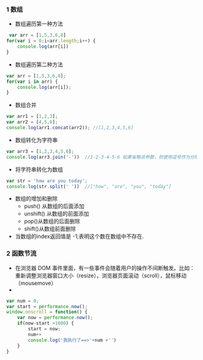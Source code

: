 ### 1 数组
+ 数组遍历第一种方法
```javascript
 var arr = [1,5,3,6,8]
for(var i = 0;i<arr.length;i++) {
    console.log(arr[i])
}
```
+ 数组遍历第二种方法
```javascript
var arr = [1,5,3,6,8];
for(var i in arr) {
    console.log(arr[i]);
}
```
+ 数组合并
```javascript
var arr1 = [1,2,3];
var arr2 = [4,5,6];
console.log(arr1.concat(arr2)); //[1,2,3,4,5,6]
```
+ 数组转化为字符串
```javascript
var arr3 = [1,2,3,4,5,6];
console.log(arr3.join('-'))  //1-2-3-4-5-6 如果省略该参数，则使用逗号作为分隔符。
```
+ 将字符串转化为数组
```javascript
var str = 'how are you today';
console.log(str.split(' '))  //["how", "are", "you", "today"]
```
+ 数组的增加和删除
    + push() 从数组的后面添加
    + unshift() 从数组的前面添加
    + pop()从数组的后面删除
    + shift()从数组前面删除
+ 当数组的index返回值是 -1;表明这个数在数组中不存在.
### 2 函数节流
+ 在浏览器 DOM 事件里面，有一些事件会随着用户的操作不间断触发。比如：重新调整浏览器窗口大小（resize），浏览器页面滚动（scroll），鼠标移动（mousemove）
+ 
```javascript
var num = 0;
var start = performance.now();
window.onscroll = function() {
    var now = performance.now();
    if(now-start >1000) {
        start = now;
        num++
        console.log('我执行了==>'+num +'')
    }
}
```



